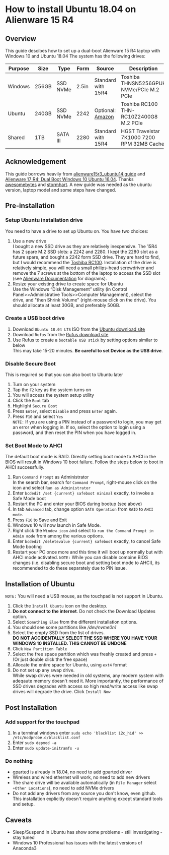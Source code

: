# How to install Ubuntu 18.04 on Alienware 15 R4
## Overview
This guide descibes how to set up a dual-boot Alienware 15 R4 laptop with Windows 10 and Ubuntu 18.04 The system has the following drives:

|Purpose|Size|Type|Form|Source|Description|
|-------|----|----|----|------|-----------|
|Windows|256GB|SSD NVMe|2.5in|Standard with 15R4|Toshiba THNSN5256GPUK NVMe/PCIe M.2 PCIe|
|Ubuntu|240GB|SSD NVMe|2242|Optional: [Amazon](https://www.amazon.com/gp/product/B07DD4FWRL)|Toshiba RC100 THN-RC10Z2400G8 M.2 PCIe|
|Shared|1TB|SATA III|2280|Standard with 15R4|HGST Travelstar 7K1000 7200 RPM 32MB Cache|
## Acknowledgement
This guide borrows heavily from [alienware15r3_ubuntu14 guide](https://github.com/awesomebytes/alienware15r3_ubuntu14) and [Alienware 17 R4: Dual Boot Windows 10 Ubuntu 16.04](https://github.com/stormhart/dev-journal/wiki/Alienware-17-R4:-Dual-Boot-Windows-10---Ubuntu-16.04). Thanks [awesomebytes](https://github.com/awesomebytes) and [stormhart](https://github.com/stormhart). A new guide was needed as the ubuntu version, laptop model and some steps have changed. 
## Pre-installation
### Setup Ubuntu installation drive 
You need to have a drive to set up Ubuntu on. You have two choices:
1. Use a new drive<br/>I bought a new SSD drive as they are relatively inexpensive. The 15R4 has 2 spare M.2 SSD slots: a 2242 and 2280. I kept the 2280 slot as a future spare, and bought a 2242 form SSD drive. They are hard to find, but I would recommend the [Toshiba RC100](https://www.amazon.com/gp/product/B07DD4FWRL). Installation of the drive is relatively simple, you will need a small philips-head screwdriver and remove the 7 screws at the bottom of the laptop to access the SSD slot (see [Alienware Documentation](https://www.dell.com/support/home/us/en/19/product-support/product/alienware-15/manuals) for diagrams).
2. Resize your existing drive to create space for Ubuntu<br/>Use the Windows “Disk Management” utility (in Control Panel>>Administrative Tools>>Computer Management), select the drive, and "then Shrink Volume" (right-mouse click on the drive). You should allocate at least 30GB, and preferably 50GB.
### Create a USB boot drive
1. Download `Ubuntu 18.04 LTS` ISO from the [Ubuntu download site](https://www.ubuntu.com/download/desktop)
2. Download `Rufus` from the [Rufus download site](https://rufus.akeo.ie/)
3. Use Rufus to create a `bootable USB stick` by setting options similar to below<br/> This may take 15-20 minutes.
**Be careful to set Device as the USB drive**.
### Disable Secure Boot
This is required so that you can also boot to Ubuntu later
1. Turn on your system
2. Tap the `F2` key as the system turns on
3. You will access the system setup utility
4. Click the `Boot` tab
5. Highlight `Secure Boot`
6. Press `Enter`, select `Disable` and press `Enter` again.
7. Press `F10` and select `Yes`<br/>
`NOTE:` If you are using a PIN instead of a password to login, you may get an error when logging in. If so, select the option to login using a password, and then reset the PIN when you have logged in.
### Set Boot Mode to AHCI
The default boot mode is RAID. Directly setting boot mode to AHCI in the BIOS will result in Windows 10 boot failure. Follow the steps below to boot in AHCI successfully.
1. Run `Command Prompt` as Administrator<br/>In the search bar, search for `Command Prompt`, right-mouse click on the icon and select `Run as Administrator`
2. Enter `bcdedit /set {current} safeboot minimal` exactly, to invoke a Safe Mode boot
3. Restart the PC and enter your BIOS during bootup (see above)
4. In tab `Advanced` tab, change option `SATA Operation` from `RAID` to `AHCI mode`.
5. Press `F10` to Save and Exit
6. Windows 10 will now launch in Safe Mode.
7. Right click the `Window icon` and select to `run the Command Prompt in Admin mode` from among the various options.
8. Enter `bcdedit /deletevalue {current} safeboot` exactly, to cancel Safe Mode booting
9. Restart your PC once more and this time it will boot up normally but with AHCI mode activated.
`NOTE:` While you can disable combine BIOS changes (i.e. disabling secure boot and setting boot mode to AHCI), its recommended to do these separately due to PIN issue.
## Installation of Ubuntu
`NOTE:` You will need a USB mouse, as the touchpad is not support in Ubuntu.
1. Click the `Install Ubuntu` icon on the desktop.
2. **Do not connect to the internet**. Do not check the Download Updates option.
3. Select `Something Else` from the different installation options.
4. You should see some partitions like */dev/nvme0n1*
5. Select the empty SSD from the list of drives.<br/>**DO NOT ACCIDENTALLY SELECT THE SSD WHERE YOU HAVE YOUR WINDOWS 10 INSTALLED. THIS CANNOT BE UNDONE**
6. Click `New Partition Table`
7. Select the free space partition which was freshly created and press `+` (Or just double click the free space)
8. Allocate the entire space for Ubuntu, using `ext4` format
9. Do not set up any swap drive.<br/>While swap drives were needed in old systems, any modern system with adeqaute memory doesn't need it. More importantly, the performance of SSD drives degrades with access so high read/write access like swap drives will degrade the drive.
Click `Install Now`
## Post Installation
### Add support for the touchpad
1. In a terminal windows enter `sudo echo 'blacklist i2c_hid' >> /etc/modprobe.d/blacklist.conf`
2. Enter `sudo depmod -a`
3. Enter `sudo update-initramfs -u`
### Do nothing
* gparted is already in 18.04, no need to add gparted driver
* Wireless and wired ethernet will work, no need to add new drivers
* The share drive will be available automatically (in `File Manager` select `+Other Locations`), no need to add NVMe drivers
* Do not add any drivers from any source you don't know, even github. This installation explicitly doesn't require anything except standard tools and setup.
## Caveats
* Sleep/Suspend in Ubuntu has show some problems - still investigating - stay tuned
* Windows 10 Professional has issues with the latest versions of Anaconda3
